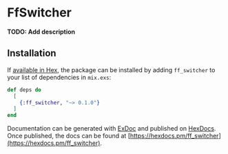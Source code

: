 # FfSwitcher

**TODO: Add description**

## Installation

If [available in Hex](https://hex.pm/docs/publish), the package can be installed
by adding `ff_switcher` to your list of dependencies in `mix.exs`:

```elixir
def deps do
  [
    {:ff_switcher, "~> 0.1.0"}
  ]
end
```

Documentation can be generated with [ExDoc](https://github.com/elixir-lang/ex_doc)
and published on [HexDocs](https://hexdocs.pm). Once published, the docs can
be found at [https://hexdocs.pm/ff_switcher](https://hexdocs.pm/ff_switcher).

